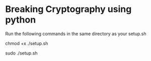 # Breaking Cryptography using python

Run the following commands in the same directory as your setup.sh

chmod +x ./setup.sh

sudo ./setup.sh

